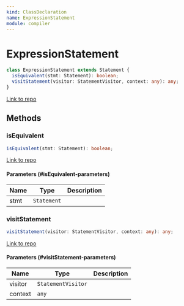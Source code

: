 ```yaml
---
kind: ClassDeclaration
name: ExpressionStatement
module: compiler
---
```


# ExpressionStatement

```ts
class ExpressionStatement extends Statement {
  isEquivalent(stmt: Statement): boolean;
  visitStatement(visitor: StatementVisitor, context: any): any;
}
```

[Link to repo](https://github.com/timdeschryver/angular/blob/master/packages/compiler/src/output/output_ast.ts#L995-L1006)

## Methods

### isEquivalent

```ts
isEquivalent(stmt: Statement): boolean;
```

[Link to repo](https://github.com/timdeschryver/angular/blob/master/packages/compiler/src/output/output_ast.ts#L999-L1001)

#### Parameters (#isEquivalent-parameters)

| Name | Type        | Description |
| ---- | ----------- | ----------- |
| stmt | `Statement` |             |

### visitStatement

```ts
visitStatement(visitor: StatementVisitor, context: any): any;
```

[Link to repo](https://github.com/timdeschryver/angular/blob/master/packages/compiler/src/output/output_ast.ts#L1003-L1005)

#### Parameters (#visitStatement-parameters)

| Name    | Type               | Description |
| ------- | ------------------ | ----------- |
| visitor | `StatementVisitor` |             |
| context | `any`              |             |
